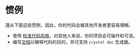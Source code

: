 # 惯例

遵从下面这些惯例，因此，你的代码会被其他开发者更容易理解。

* 使用 [标准代码风格](coding_style.md)，对其他人来说，你的项目会可操作和可读。
* 编写[文档](documenting_code.md)以解释代码的目的，并可支持 `crystal doc` 生成器。
